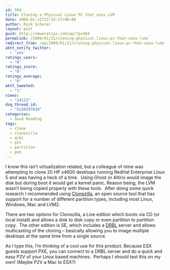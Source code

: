 ```yaml
---
id: 504
title: Cloning a Physical Linux PC that uses LVM
date: 2009-01-21T22:53:17+00:00
author: Rick Scherer
layout: post
guid: http://vmwaretips.com/wp/?p=504
permalink: /2009/01/21/cloning-physical-linux-pc-that-uses-lvm/
redirect_from: /wp/2009/01/21/cloning-physical-linux-pc-that-uses-lvm/
aktt_notify_twitter:
  - 'yes'
ratings_users:
  - "0"
ratings_score:
  - "0"
ratings_average:
  - "0"
aktt_tweeted:
  - "1"
views:
  - "24122"
dsq_thread_id:
  - "5156597039"
categories:
  - Good Reading
tags:
  - clone
  - clonezilla
  - drbl
  - p2v
  - partition
  - pxe
---
```

I know this isn&#8217;t virtualization related, but a colleague of mine was attempting to clone 20 HP x4600 desktops running RedHat Enterprise Linux 5 and was having a heck of a time.  Using Ghost or Altiris would image the disk but during boot it would get a kernel panic. Reason being, the LVM wasn&#8217;t being copied properly with these tools.  After doing some quick research I recommended using <a href="http://www.clonezilla.org" target="_blank">Clonezilla</a>, an open source tool that has support for a number of different partition types, including most Linux, Windows, Mac and LVM2.

There are two options for Clonezilla, a Live edition which boots via CD (or local install) and allows a disk to disk copy or even partition to partition copy.  The other edition is SE, which includes a <a href="http://drbl.sf.net/" target="_blank">DRBL</a> server and allows multicasting of the cloning &#8211; basically allowing you to image multiple desktops at the same time from a single source.

As I type this, I&#8217;m thinking of a cool use for this product. Because ESX guests support PXE, you can connect to a DRBL server and do a quick and easy P2V of your Linux based machines.  Perhaps I should test this on my own! (Maybe P2V a Mac to ESX?)